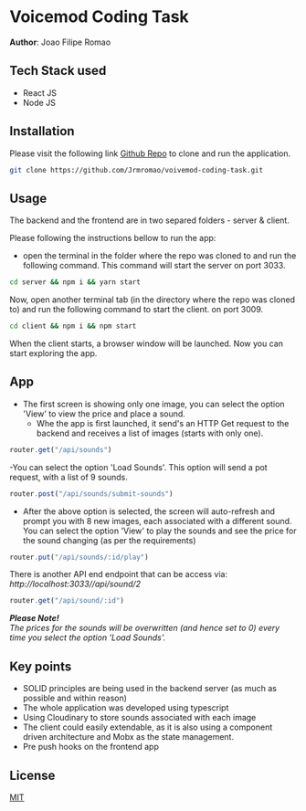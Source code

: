 

# Voicemod Coding Task

**Author**: Joao Filipe Romao

## Tech Stack used
- React JS
- Node JS

## Installation

Please visit the following link [Github Repo](https://github.com/Jrmromao/voivemod-coding-task) to clone and run the application.

```bash
git clone https://github.com/Jrmromao/voivemod-coding-task.git
```

## Usage

The backend and the frontend are in two separed folders - server & client. 

Please following the instructions bellow to run the app:
- open the terminal in the folder where the repo was cloned to and run the following command. This command will start the server on port 3033.
```cmd
cd server && npm i && yarn start
```

Now, open another terminal tab (in the directory where the repo was cloned to) and run the following command to start the client. on port 3009.

```cmd
cd client && npm i && npm start 
```

When the client starts, a browser window will be launched. Now you can start exploring the app.


## App
- The first screen is showing only one image, you can select the option 'View' to view the price and place a sound.
    - Whe the app is first launched, it send's an HTTP Get request to the backend and receives a list of images (starts with only one).

```javascript
router.get("/api/sounds")
```
-You can select the option 'Load Sounds'. This option will send a pot request, with a list of 9 sounds. 
```javascript
router.post("/api/sounds/submit-sounds")
```
- After the above option is selected, the screen will auto-refresh and prompt you with 8 new images, each associated with a different sound. You can select the option 'View' to play the sounds and see the price for the sound changing (as per the requirements)

```javascript
router.put("/api/sounds/:id/play")
```
There is another API end endpoint that can be access via: <i>http://localhost:3033//api/sound/2</i>
```javascript
router.get("/api/sound/:id")
```


<i>**Please Note!** </i></br>
<i>The prices for the sounds will be overwritten (and hence set to 0) every time you select the option 'Load Sounds'. </i>

## Key points
- SOLID principles are being used in the backend server (as much as possible and within reason)
- The whole application was developed using typescript
- Using Cloudinary to store sounds associated with each image
- The client could easily extendable, as it is also using a component driven architecture and Mobx as the state management.
- Pre push hooks on the frontend app 


## License
[MIT](https://choosealicense.com/licenses/mit/)
